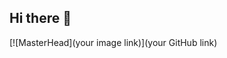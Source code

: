 ## Hi there 👋

<!--
**Alechka09/Alechka09** is a ✨ _special_ ✨ repository because its `README.md` (this file) appears on your GitHub profile.

Here are some ideas to get you started:

- 🔭 I’m currently a currently a 3rd year college student.
- 🌱 I’m currently learning to programm now.
- 💬 I am 19 years old.
- ⚡ Fun fact: I did figure skating for 4 years, now i do dancing and programming)
-->
[![MasterHead](your image link)](your GitHub link)
